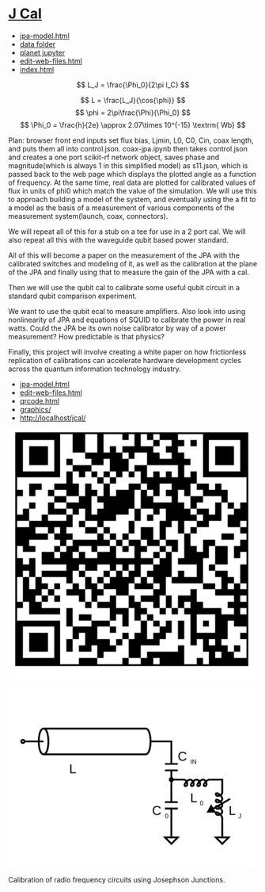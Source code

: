 # [J Cal](github.com/LafeLabs/jcal)

 - [jpa-model.html](jpa-model.html)
 - [data folder](../MM4250_dil_fridge_september_2025-main/)
 - [planet jupyter](http://localhost:8888/tree/jcal)
 - [edit-web-files.html](edit-web-files.html)
 - [index.html](index.html)

$$
L_J = \frac{\Phi_0}{2\pi I_C}
$$

$$
L = \frac{L_J}{\cos{\phi}}
$$
$$
\phi = 2\pi\frac{\Phi}{\Phi_0}
$$
$$
\Phi_0 = \frac{h}{2e} \approx 2.07\times 10^{-15} \textrm{ Wb}
$$


Plan: browser front end inputs set flux bias, Ljmin, L0, C0, Cin, coax length, and puts them all into control.json.  coax-jpa.ipynb then takes control.json and creates a one port scikit-rf network object, saves phase and magnitude(which is always 1 in this simplified model) as s11.json, which is passed back to the web page which displays the plotted angle as a function of frequency.  At the same time, real data are plotted for calibrated values of flux in units of phi0 which match the value of the simulation.  We will use this to approach building a model of the system, and eventually using the a fit to a model as the basis of a measurement of various components of the measurement system(launch, coax, connectors).  

We will repeat all of this for a stub on a tee for use in a 2 port cal. We will also repeat all this with the waveguide qubit based power standard.  

All of this will become a paper on the measurement of the JPA with the calibrated switches and modeling of it, as well as the calibration at the plane of the JPA and finally using that to measure the gain of the JPA with a cal.  

Then we will use the qubit cal to calibrate some useful qubit circuit in a standard qubit comparison experiment.  

We want to use the qubit ecal to measure amplifiers. Also look into using nonlinearity of JPA and equations of SQUID to calibrate the power in real watts. Could the JPA be its own noise calibrator by way of a power measurement?  How predictable is that physics?

Finally, this project will involve creating a white paper on how frictionless replication of calibrations can accelerate hardware development cycles across the quantum information technology industry.

 - [jpa-model.html](jpa-model.html)
 - [edit-web-files.html](edit-web-files.html)
 - [qrcode.html](qrcode.html)
 - [graphics/](graphics/)
 - [http://localhost/jcal/](http://localhost/jcal/)
 

![](qrcode.png)

![](graphics/jpa-coax.svg)

Calibration of radio frequency circuits using Josephson Junctions.


